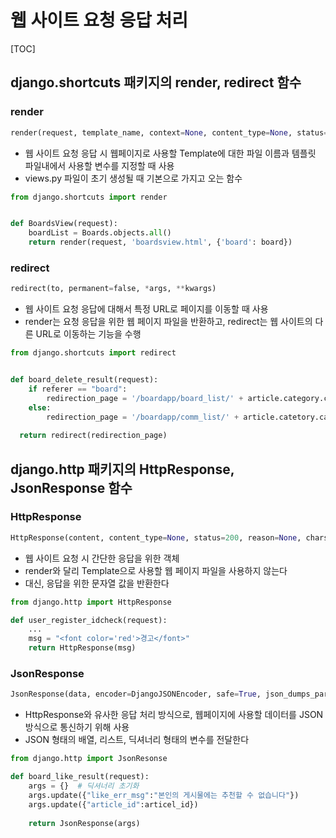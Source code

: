 # 웹 사이트 요청 응답 처리

[TOC]



## django.shortcuts 패키지의 render, redirect 함수



### render

```python
render(request, template_name, context=None, content_type=None, status=None, using=None)
```

- 웹 사이트 요청 응답 시 웹페이지로 사용할 Template에 대한 파일 이름과 템플릿 파일내에서 사용할 변수를 지정할 때 사용
- views.py 파일이 초기 생성될 때 기본으로 가지고 오는 함수

```python
from django.shortcuts import render


def BoardsView(request):
	boardList = Boards.objects.all()
	return render(request, 'boardsview.html', {'board': board})
```



### redirect

```python
redirect(to, permanent=false, *args, **kwargs)
```

- 웹 사이트 요청 응답에 대해서 특정 URL로 페이지를 이동할 때 사용
- render는 요청 응답을 위한 웹 페이지 파일을 반환하고, redirect는 웹 사이트의 다른 URL로 이동하는 기능을 수행

```python
from django.shortcuts import redirect


def board_delete_result(request):
	if referer == "board":
		redirection_page = '/boardapp/board_list/' + article.category.category_code + '/'
	else:
		redirection_page = '/boardapp/comm_list/' + article.catetory.category_code + '/'
  
  return redirect(redirection_page)
```



## django.http 패키지의 HttpResponse, JsonResponse 함수



### HttpResponse

```python
HttpResponse(content, content_type=None, status=200, reason=None, charset=None)
```

- 웹 사이트 요청 시 간단한 응답을 위한 객체
- render와 달리 Template으로 사용할 웹 페이지 파일을 사용하지 않는다
- 대신, 응답을 위한 문자열 값을 반환한다

```python
from django.http import HttpResponse

def user_register_idcheck(request):
	...
	msg = "<font color='red'>경고</font>"
	return HttpResponse(msg)
```



### JsonResponse

```python
JsonResponse(data, encoder=DjangoJSONEncoder, safe=True, json_dumps_params=None, **kwargs)
```

- HttpResponse와 유사한 응답 처리 방식으로, 웹페이지에 사용할 데이터를 JSON 방식으로 통신하기 위해 사용
- JSON 형태의 배열, 리스트, 딕셔너리 형태의 변수를 전달한다

```python
from django.http import JsonResonse

def board_like_result(request):
	args = {}  # 딕셔너리 초기화
	args.update({"like_err_msg":"본인의 게시물에는 추천할 수 없습니다"})
	args.update({"article_id":articel_id})
	
	return JsonResponse(args)
```

